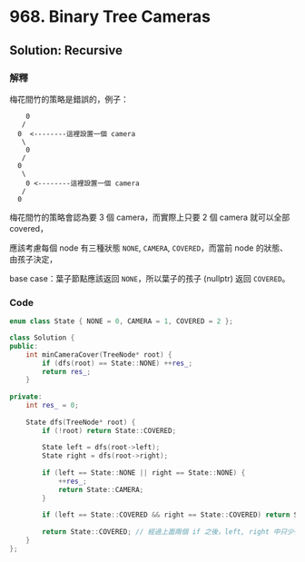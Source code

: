 # 968. Binary Tree Cameras

## Solution: Recursive

### 解釋

梅花間竹的策略是錯誤的，例子：

```
    0
   /
  0  <--------這裡設置一個 camera
   \
    0
   /
  0
   \
    0 <--------這裡設置一個 camera
   /
  0
```
梅花間竹的策略會認為要 3 個 camera，而實際上只要 2 個 camera 就可以全部 covered，

應該考慮每個 node 有三種狀態 ```NONE```, ```CAMERA```, ```COVERED```，而當前 node 的狀態、由孩子決定，

base case：葉子節點應該返回 ```NONE```，所以葉子的孩子 (nullptr) 返回 ```COVERED```。

### Code

```cpp
enum class State { NONE = 0, CAMERA = 1, COVERED = 2 };

class Solution {
public:
    int minCameraCover(TreeNode* root) {
        if (dfs(root) == State::NONE) ++res_;
        return res_;
    }
    
private:
    int res_ = 0;
    
    State dfs(TreeNode* root) {
        if (!root) return State::COVERED;
        
        State left = dfs(root->left);
        State right = dfs(root->right);
        
        if (left == State::NONE || right == State::NONE) {
            ++res_;
            return State::CAMERA;
        }
        
        if (left == State::COVERED && right == State::COVERED) return State::NONE;
        
        return State::COVERED; // 經過上面兩個 if 之後，left, right 中只少有一個 camera，而另一個是 camera 或者 covered
    }
};
```
